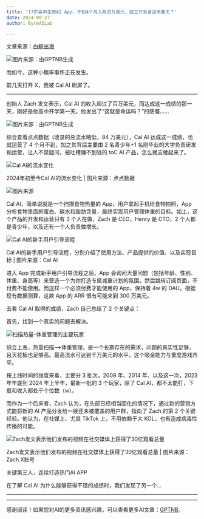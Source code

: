 ```yaml
---
title: '17岁高中生做AI App，不到4个月入账百万美元，独立开发者迎来春天？'
date: 2024-09-27
author: ByteAILab

---
```


文章来源：[白鲸出海](https://mp.weixin.qq.com/s/sy9QVHbU5YGoZs-HDhgVIQ)

![图片来源：由GPTNB生成](http://www.jesonc.com/upload/8FD7B96F5E34993C64020C0DB54F4C00/1727234030826/FgkqolUJ0YYeGmXABPJptoeBTW0q.png)

而如今，这种小概率事件正在发生。

前几天打开 X，我被 Cal AI 刷屏了。

---
创始人 Zach 发文表示，Cal AI 的收入超过了百万美元，而达成这一成绩的那一天，刚好是他高中开学第一天。他发出了“这就是命运吗？”的感慨......

![图片来源：由GPTNB生成](http://www.jesonc.com/FtaZ_ZWcG60TmlgYB-x0oFP2AD6w)

综合查看点点数据（收录的总流水略低，84 万美元），Cal AI 达成这一成绩，也就运营了 4 个月不到，加之其背后主要由 2 名青少年+1 名刚毕业的大学负责研发和运营，让人不禁疑问，被吐槽赚不到钱的 toC AI 产品，怎么就支棱起来了。

![Cal AI的流水变化](http://www.jesonc.com/Fqc1T1K1bhIZoIAfjmsx-ARD7DWA)

2024年初至今Cal AI的流水变化 | 图片来源：点点数据

![图片来源](http://www.jesonc.com/FrOr2pWMewdSXomtTWQAZ7szBy7P)

Cal AI，简单说就是一个扫描食物热量的 App，用户拿起手机给食物拍照，App 分析食物里面的蛋白、碳水和脂肪含量，最终实现用户管理体重的目标。如上，这个产品的开发和运营只有 3 个人在做，Zach 是 CEO，Henry 是 CTO，2 个人都是青少年，以及还有一个人负责做增长。

![Cal AI的新手用户引导流程](http://www.jesonc.com/FvGwh8Yy0jWhmEA6Eu39nFiCDKfb)

Cal AI的新手用户引导流程，分别介绍了使用方法、产品提供的价值、以及实现目标 | 图片来源：Cal AI

进入 App 完成新手用户引导流程之后，App 会询问大量问题（包括年龄、性别、体重、身高等）来营造一个为你打造专属减重计划的氛围，然后跳转订阅页面，不付费不能使用。而这样一个必须付费才能使用的 App，保持着 4w 的 DAU。根据现有数据测算，这款 App 的 ARR 很有可能来到 300 万美元。

去看 Cal AI 取得的成绩，Zach 自己总结了 2 个关键点：

首先，找到一个真实的问题去解决。

![扫描热量-体重管理的主要玩家](http://www.jesonc.com/Fs301FJguj9Ytn-zc900fbkiLkZH)

综合上表，热量扫描——>体重管理，是一个长期存在的需求，问题的真实性足够，且天花板也足够高。最高流水可达到千万美元的水平，这个吸金能力与重度游戏齐平。

按上线时间的维度来看，主要分 3 批次，2009 年、2014 年、以及这一次，2023 年年底到 2024 年上半年，最新一批的 3 个玩家，除了 Cal AI，都不太能打，下载和收入都处于个位数（w）。

而作为一个后来者，Zach 认为，在头部已经相当固化的情况下，通过新的营销方式能将新的 AI 产品分发给一拨还未被覆盖的用户群，指向了 Zach 的第 2 个关键经验。他认为，在社媒上、尤其 TikTok 上，不用依赖于大 KOL，也有造成病毒性传播的可能。

![Zach发文表示他们发布的视频在社交媒体上获得了30亿观看总量](http://www.jesonc.com/Fuq3J9IdxPziqiOgtWLi8E2QMjW4)

Zach发文表示他们发布的视频在社交媒体上获得了30亿观看总量 | 图片来源：Zach X账号

关键第三人，连续打造热门AI APP

在了解 Cal AI 为什么能够获得不错的成绩时，我们发现了另一个...

---
---
感谢阅读！如果您对AI的更多资讯感兴趣，可以查看更多AI文章：[GPTNB](https://gptnb.com)。
